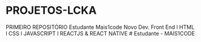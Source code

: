 # PROJETOS-LCKA
 PRIMEIRO REPOSITÓRIO
 Estudante Mais1code Novo Dev.
Front End l HTML l CSS l JAVASCRIPT l REACTJS & REACT NATIVE # Estudante - MAIS1CODE
